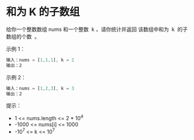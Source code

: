 # 和为 K 的子数组

给你一个整数数组 nums 和一个整数  k ，请你统计并返回 该数组中和为  k  的子数组的个数  。

示例 1：

```ts
输入：nums = [1,1,1], k = 2
输出：2
```

示例 2：

```ts
输入：nums = [1,2,3], k = 3
输出：2
```

提示：

- 1 <= nums.length <= 2 \* 10<sup>4</sup>
- -1000 <= nums[i] <= 1000
- -10<sup>7</sup> <= k <= 10<sup>7</sup>
